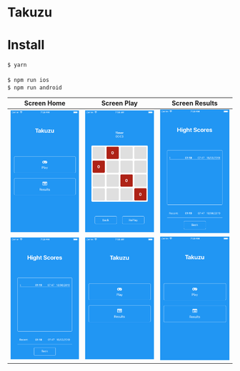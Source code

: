 # Takuzu

<h1>Install</h1>

```bash
$ yarn

$ npm run ios
$ npm run android
```



| Screen Home | Screen Play | Screen Results |
| :---: |:---:|:---:|
| <img src="./screenshots/ios1.png" alt="Screenshot of the example app"/> |<img src="./screenshots/ios2.png" alt="Screenshot of the example app"/> |<img src="./screenshots/ios3.png" alt="Screenshot of the example app"/> |
| <img src="./screenshots/ios3.png" alt="Screenshot of the example app"/> |<img src="./screenshots/ios1.png" alt="Screenshot of the example app"/> |<img src="./screenshots/ios1.png" alt="Screenshot of the example app"/> |
